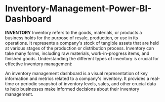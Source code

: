 # Inventory-Management-Power-BI-Dashboard
**INVENTORY**
Inventory refers to the goods, materials, or products a business holds for the purpose of resale, production, or use in its operations. 
It represents a company's stock of tangible assets that are held at various stages of the production or distribution process.
Inventory can take many forms, including raw materials, work-in-progress items, and finished goods.
Understanding the different types of inventory is crucial for effective inventory management:

An inventory management dashboard is a visual representation of key information and metrics related to a company's inventory. 
It provides a real-time or periodic snapshot of inventory levels, 
sales, and other crucial data to help businesses make informed decisions about their inventory management.
